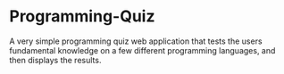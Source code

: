 # Programming-Quiz

A very simple programming quiz web application that tests the users fundamental knowledge on a few different programming languages, and then displays the results.  
